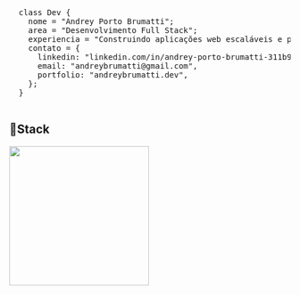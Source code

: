 <!DOCTYPE html>
<html lang="pt">
<head>
  <meta charset="UTF-8">
  <meta name="viewport" content="width=device-width, initial-scale=1.0">
</head>
<body>
  <pre>
  class Dev {
    nome = "Andrey Porto Brumatti";
    area = "Desenvolvimento Full Stack";
    experiencia = "Construindo aplicações web escaláveis e performáticas";
    contato = {
      linkedin: "linkedin.com/in/andrey-porto-brumatti-311b97286",
      email: "andreybrumatti@gmail.com",
      portfolio: "andreybrumatti.dev",
    };
  }
  </pre>
  <h2>🔹Stack</h2>
  <p>
    <img src="https://skillicons.dev/icons?i=typescript,react,nextjs,nodejs,tailwind" width="250" />
  </p>
</body>
</html>
